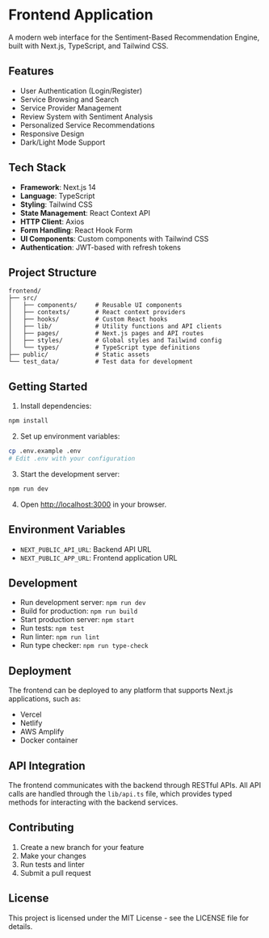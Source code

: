 # Frontend Application

A modern web interface for the Sentiment-Based Recommendation Engine, built with Next.js, TypeScript, and Tailwind CSS.

## Features

- User Authentication (Login/Register)
- Service Browsing and Search
- Service Provider Management
- Review System with Sentiment Analysis
- Personalized Service Recommendations
- Responsive Design
- Dark/Light Mode Support

## Tech Stack

- **Framework**: Next.js 14
- **Language**: TypeScript
- **Styling**: Tailwind CSS
- **State Management**: React Context API
- **HTTP Client**: Axios
- **Form Handling**: React Hook Form
- **UI Components**: Custom components with Tailwind CSS
- **Authentication**: JWT-based with refresh tokens

## Project Structure

```
frontend/
├── src/
│   ├── components/     # Reusable UI components
│   ├── contexts/       # React context providers
│   ├── hooks/          # Custom React hooks
│   ├── lib/            # Utility functions and API clients
│   ├── pages/          # Next.js pages and API routes
│   ├── styles/         # Global styles and Tailwind config
│   └── types/          # TypeScript type definitions
├── public/             # Static assets
└── test_data/          # Test data for development
```

## Getting Started

1. Install dependencies:
```bash
npm install
```

2. Set up environment variables:
```bash
cp .env.example .env
# Edit .env with your configuration
```

3. Start the development server:
```bash
npm run dev
```

4. Open [http://localhost:3000](http://localhost:3000) in your browser.

## Environment Variables

- `NEXT_PUBLIC_API_URL`: Backend API URL
- `NEXT_PUBLIC_APP_URL`: Frontend application URL

## Development

- Run development server: `npm run dev`
- Build for production: `npm run build`
- Start production server: `npm start`
- Run tests: `npm test`
- Run linter: `npm run lint`
- Run type checker: `npm run type-check`

## Deployment

The frontend can be deployed to any platform that supports Next.js applications, such as:
- Vercel
- Netlify
- AWS Amplify
- Docker container

## API Integration

The frontend communicates with the backend through RESTful APIs. All API calls are handled through the `lib/api.ts` file, which provides typed methods for interacting with the backend services.

## Contributing

1. Create a new branch for your feature
2. Make your changes
3. Run tests and linter
4. Submit a pull request

## License

This project is licensed under the MIT License - see the LICENSE file for details. 